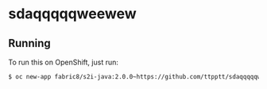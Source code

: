 # sdaqqqqqweewew



## Running

To run this on OpenShift, just run:

```bash
$ oc new-app fabric8/s2i-java:2.0.0~https://github.com/ttpptt/sdaqqqqqweewew.git
```
